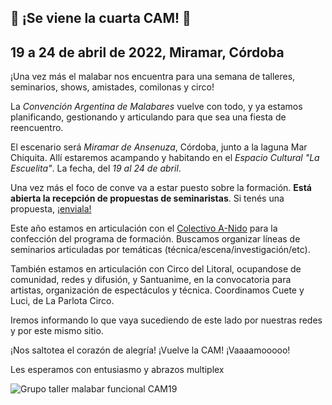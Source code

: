 ## 🎉 ¡Se viene la cuarta CAM! 🎉
## 19 a 24 de abril de 2022, Miramar, Córdoba

¡Una vez más el malabar nos encuentra para una semana de talleres, seminarios, shows, amistades, comilonas y circo!

La _Convención Argentina de Malabares_ vuelve con todo, y ya estamos planificando, gestionando y articulando para que sea una fiesta de reencuentro.

El escenario será _Miramar de Ansenuza_, Córdoba, junto a la laguna Mar Chiquita. Allí estaremos acampando y habitando en el _Espacio Cultural "La Escuelita"_. La fecha, del _19 al 24 de abril_.

Una vez más el foco de conve va a estar puesto sobre la formación. **Está abierta la recepción de propuestas de seminaristas**. Si tenés una propuesta,  [¡enviala!](https://forms.gle/Siopo6FwKsaT1oMh7)

Este año estamos en articulación con el [Colectivo A-Nido](https://colectivoanido.com) para la confección del programa de formación. Buscamos organizar líneas de seminarios articuladas por temáticas (técnica/escena/investigación/etc).

También estamos en articulación con Circo del Litoral, ocupandose de comunidad, redes y difusión, y Santuanime, en la convocatoria para artistas, organización de espectáculos y técnica. Coordinamos Cuete y Luci, de La Parlota Circo.

Iremos informando lo que vaya sucediendo de este lado por nuestras redes y por este mismo sitio.

¡Nos saltotea el corazón de alegría! ¡Vuelve la CAM! ¡Vaaaamooooo!

Les esperamos con entusiasmo y abrazos multiplex

![Grupo taller malabar funcional CAM19](/img/artículos/funcional.jpg)
